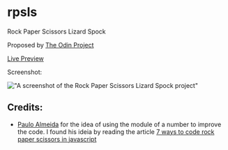 # rpsls
Rock Paper Scissors Lizard Spock

Proposed by [The Odin Project](https://www.theodinproject.com/lessons/foundations-rock-paper-scissors)

[Live Preview](https://htmlpreview.github.io/?https://github.com/dev-math/exercises/blob/master/theodinproject/rpsls/index.html)

Screenshot: 

!["A screenshot of the Rock Paper Scissors Lizard Spock project"](https://i.imgur.com/1NAcfSR.png)

## Credits:

* [Paulo Almeida](https://stackoverflow.com/users/1081569/paulo-almeida) for the idea of using the module of a number to improve the code. I found his ideia by reading the article [7 ways to code rock paper scissors in javascript](https://betterprogramming.pub/7-ways-to-code-rock-paper-scissors-in-javascript-4189a5e7e535)
